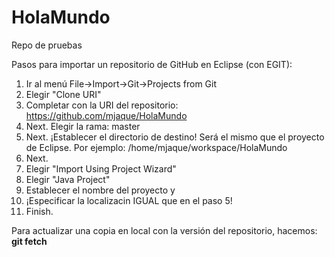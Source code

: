 # HolaMundo
Repo de pruebas

Pasos para importar un repositorio de GitHub en Eclipse (con EGIT):
1. Ir al menú File->Import->Git->Projects from Git
1. Elegir "Clone URI"
1. Completar con la URI del repositorio: https://github.com/mjaque/HolaMundo
1. Next. Elegir la rama: master
1. Next. ¡Establecer el directorio de destino! Será el mismo que el proyecto de Eclipse.
  Por ejemplo: /home/mjaque/workspace/HolaMundo
1. Next. 
1. Elegir "Import Using Project Wizard"
1. Elegir "Java Project"
1. Establecer el nombre del proyecto y
1. ¡Especificar la localizacin IGUAL que en el paso 5!
1. Finish.

Para actualizar una copia en local con la versión del repositorio, hacemos: **git fetch**
